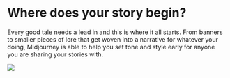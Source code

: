 # Where does your story begin?

Every good tale needs a lead in and this is where it all starts. From banners to smaller pieces of lore that get woven into a narrative for whatever your doing, Midjourney is able to help you set tone and style early for anyone you are sharing your stories with.

<img src="https://cdn.midjourney.com/db707701-4449-4009-945e-19776b7c40c7/grid_0.png">
